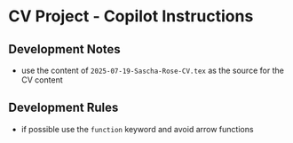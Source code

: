 # CV Project - Copilot Instructions

## Development Notes

- use the content of `2025-07-19-Sascha-Rose-CV.tex` as the source for the CV content

## Development Rules

- if possible use the `function` keyword and avoid arrow functions
